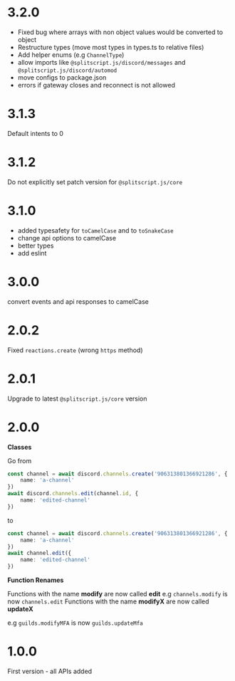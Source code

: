 # 3.2.0

- Fixed bug where arrays with non object values would be converted to object
- Restructure types (move most types in types.ts to relative files)
- Add helper enums (e.g `ChannelType`)
- allow imports like `@splitscript.js/discord/messages` and `@splitscript.js/discord/automod`
- move configs to package.json
- errors if gateway closes and reconnect is not allowed

# 3.1.3

Default intents to 0

# 3.1.2

Do not explicitly set patch version for `@splitscript.js/core`

# 3.1.0

- added typesafety for `toCamelCase` and to `toSnakeCase`
- change api options to camelCase
- better types
- add eslint

# 3.0.0

convert events and api responses to camelCase

# 2.0.2

Fixed `reactions.create` (wrong `https` method)

# 2.0.1

Upgrade to latest `@splitscript.js/core` version

# 2.0.0

**Classes**

Go from

```ts
const channel = await discord.channels.create('906313801366921286', {
	name: 'a-channel'
})
await discord.channels.edit(channel.id, {
	name: 'edited-channel'
})
```

to

```ts
const channel = await discord.channels.create('906313801366921286', {
	name: 'a-channel'
})
await channel.edit({
	name: 'edited-channel'
})
```

**Function Renames**

Functions with the name **modify** are now called **edit**
e.g `channels.modify` is now `channels.edit`
Functions with the name **modifyX** are now called **updateX**

e.g `guilds.modifyMFA` is now `guilds.updateMfa`

# 1.0.0

First version - all APIs added
